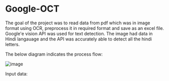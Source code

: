 # Google-OCT

The goal of the project was to read data from pdf which was in image format using OCR, preprocess it in required format and save as an excel file. Google'e vision API was used for text detection. The image had data in Hindi langauage and the API was accurately able to detect all the hindi letters.

The below diagram indicates the process flow:

![image](https://user-images.githubusercontent.com/26215274/159773359-8a61b964-0a00-47f1-abc7-74416fd1b7eb.png)


Input data:

